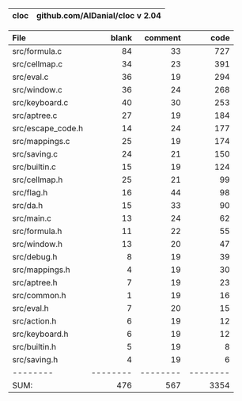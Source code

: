cloc|github.com/AlDanial/cloc v 2.04
--- | ---

File|blank|comment|code
:-------|-------:|-------:|-------:
src/formula.c|84|33|727
src/cellmap.c|34|23|391
src/eval.c|36|19|294
src/window.c|36|24|268
src/keyboard.c|40|30|253
src/aptree.c|27|19|184
src/escape_code.h|14|24|177
src/mappings.c|25|19|174
src/saving.c|24|21|150
src/builtin.c|15|19|124
src/cellmap.h|25|21|99
src/flag.h|16|44|98
src/da.h|15|33|90
src/main.c|13|24|62
src/formula.h|11|22|55
src/window.h|13|20|47
src/debug.h|8|19|39
src/mappings.h|4|19|30
src/aptree.h|7|19|23
src/common.h|1|19|16
src/eval.h|7|20|15
src/action.h|6|19|12
src/keyboard.h|6|19|12
src/builtin.h|5|19|8
src/saving.h|4|19|6
--------|--------|--------|--------
SUM:|476|567|3354
